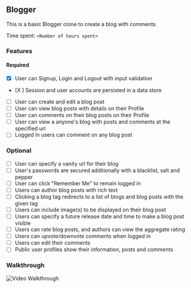 ## Blogger

This is a basic Blogger clone to create a blog with comments.

Time spent: `<Number of hours spent>`

### Features

#### Required

- [X] User can Signup, Login and Logout with input validation
- [X ] Session and user accounts are persisted in a data store
- [ ] User can create and edit a blog post
- [ ] User can view blog posts with details on their Profile
- [ ] User can comments on their blog posts on their Profile
- [ ] User can view a anyone's blog with posts and comments at the specified url
- [ ] Logged In users can comment on any blog post

### Optional

- [ ] User can specify a vanity url for their blog 
- [ ] User's passwords are secured additionally with a blacklist, salt and pepper
- [ ] User can click "Remember Me" to remain logged in
- [ ] Users can author blog posts with rich text
- [ ] Clicking a blog tag redirects to a list of blogs and blog posts with the given tag
- [ ] Users can include image(s) to be displayed on their blog post
- [ ] Users can specify a future release date and time to make a blog post visible
- [ ] Users can rate blog posts, and authors can view the aggregate rating
- [ ] Users can upvote/downvote comments when logged in
- [ ] Users can edit their comments
- [ ] Public user profiles show their information, posts and comments

### Walkthrough

![Video Walkthrough](...)
